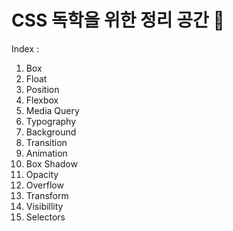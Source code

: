 # CSS 독학을 위한 정리 공간 🐯

Index :
1. Box
2. Float
3. Position
4. Flexbox
5. Media Query
6. Typography
7. Background
8. Transition
9. Animation
10. Box Shadow
11. Opacity
12. Overflow
13. Transform
14. Visibillity
15. Selectors
